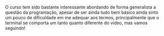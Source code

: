 O curso tem sido bastante interessante abordando de forma generalista a questão da programação, apesar de ser ainda tudo bem básico ainda sinto um pouco de dificuldade em me adequar aos termos, principalmente que o terminal se comporta um tanto quanto diferente do vídeo, mas vamos seguindo!